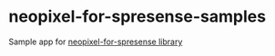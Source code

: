 # neopixel-for-spresense-samples
Sample app for [neopixel-for-spresense library](https://github.com/whyes-develop/neopixel-for-spresense)
